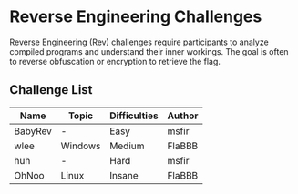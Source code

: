 # Reverse Engineering Challenges

Reverse Engineering (Rev) challenges require participants to analyze compiled programs and understand their inner workings. The goal is often to reverse obfuscation or encryption to retrieve the flag.

## Challenge List

| Name   | Topic           | Difficulties | Author |
|--------|-----------------|--------------|--------|
| BabyRev | -         | Easy | msfir |
| wlee | Windows         | Medium | FlaBBB |
| huh | -        | Hard | msfir |
| OhNoo | Linux         | Insane | FlaBBB |
